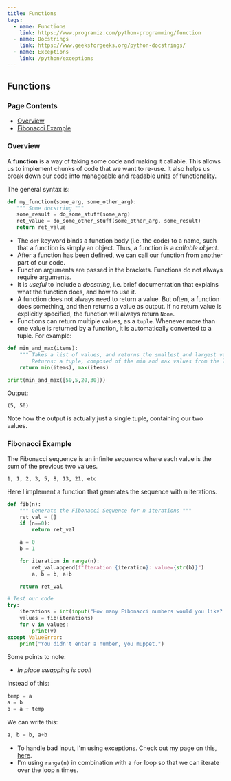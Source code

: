 ```yaml
---
title: Functions
tags: 
  - name: Functions
    link: https://www.programiz.com/python-programming/function
  - name: Docstrings
    link: https://www.geeksforgeeks.org/python-docstrings/
  - name: Exceptions
    link: /python/exceptions
---
```

## Functions

### Page Contents

- [Overview](#overview)
- [Fibonacci Example](#fibonacci-example)

### Overview

A **function** is a way of taking some code and making it callable. This allows us to implement chunks of code that we want to re-use. It also helps us break down our code into manageable and readable units of functionality.

The general syntax is:

```python
def my_function(some_arg, some_other_arg):
   """ Some docstring """
   some_result = do_some_stuff(some_arg)
   ret_value = do_some_other_stuff(some_other_arg, some_result)
   return ret_value
```

- The `def` keyword binds a function body (i.e. the code) to a name, such that a function is simply an object. Thus, a function is a _callable object_.
- After a function has been defined, we can call our function from another part of our code.
- Function arguments are passed in the brackets.  Functions do not always require arguments.
- It is _useful_ to include a _docstring_, i.e. brief documentation that explains what the function does, and how to use it.
- A function does not always need to return a value.  But often, a function does something, and then returns a value as output.  If no return value is explicitly specified, the function will always return `None`.
- Functions can return multiple values, as a `tuple`.  Whenever more than one value is returned by a function, it is automatically converted to a tuple. For example:

```python
def min_and_max(items):
    """ Takes a list of values, and returns the smallest and largest values from the list.
        Returns: a tuple, composed of the min and max values from the list """
    return min(items), max(items)

print(min_and_max([50,5,20,30]))
```

Output:

```text
(5, 50)
```

Note how the output is actually just a single tuple, containing our two values.

### Fibonacci Example

The Fibonacci sequence is an infinite sequence where each value is the sum of the previous two values.

```
1, 1, 2, 3, 5, 8, 13, 21, etc
```

Here I implement a function that generates the sequence with n iterations.

```python
def fib(n):
    """ Generate the Fibonacci Sequence for n iterations """
    ret_val = []
    if (n==0):
        return ret_val

    a = 0
    b = 1

    for iteration in range(n):
        ret_val.append(f"Iteration {iteration}: value={str(b)}")
        a, b = b, a+b

    return ret_val

# Test our code
try:
    iterations = int(input("How many Fibonacci numbers would you like? "))
    values = fib(iterations)
    for v in values:
        print(v)
except ValueError:
    print("You didn't enter a number, you muppet.")
```

Some points to note:

- _In place swapping is cool!_

Instead of this:

```python
temp = a
a = b
b = a + temp
```

We can write this:

```python
a, b = b, a+b
```

- To handle bad input, I'm using exceptions.  Check out my page on this, [here](/python/exceptions).
- I'm using `range(n)` in combination with a `for` loop so that we can iterate over the loop `n` times.

